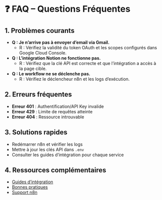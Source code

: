 # ❓ FAQ – Questions Fréquentes

## 1. Problèmes courants

- **Q : Je n’arrive pas à envoyer d’email via Gmail.**
  - R : Vérifiez la validité du token OAuth et les scopes configurés dans Google Cloud Console.
- **Q : L’intégration Notion ne fonctionne pas.**
  - R : Vérifiez que la clé API est correcte et que l’intégration a accès à la page cible.
- **Q : Le workflow ne se déclenche pas.**
  - R : Vérifiez le déclencheur n8n et les logs d’exécution.

## 2. Erreurs fréquentes

- **Erreur 401** : Authentification/API Key invalide
- **Erreur 429** : Limite de requêtes atteinte
- **Erreur 404** : Ressource introuvable

## 3. Solutions rapides

- Redémarrer n8n et vérifier les logs
- Mettre à jour les clés API dans `.env`
- Consulter les guides d’intégration pour chaque service

## 4. Ressources complémentaires

- [Guides d’intégration](INTEGRATIONS/)
- [Bonnes pratiques](BONNES-PRATIQUES.md)
- [Support n8n](https://community.n8n.io/)
